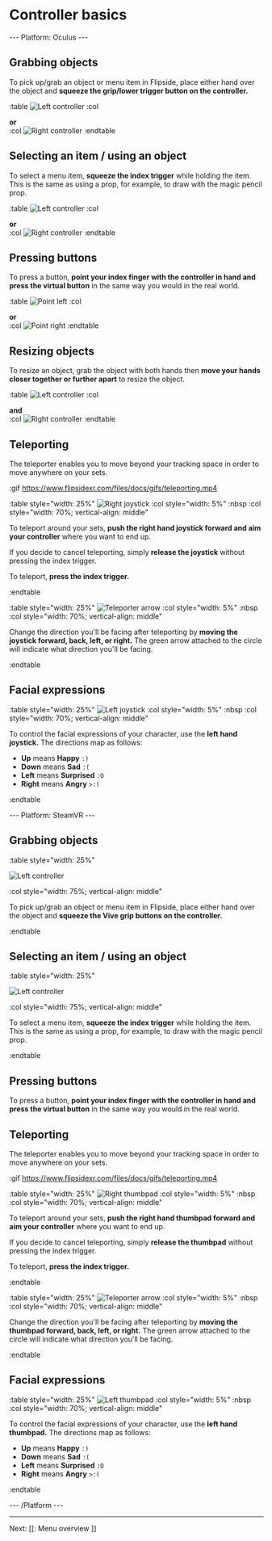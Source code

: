 # Controller basics

--- Platform: Oculus ---

## Grabbing objects

To pick up/grab an object or menu item in Flipside, place either hand over the object and **squeeze the grip/lower trigger button on the controller.**

:table
	![Left controller](https://www.flipsidexr.com/files/docs/graphics/Oculus-touch-alt_L-trigger_L-grip.png)
:col
	<div class="center middle"><b>or</b></div>
:col
	![Right controller](https://www.flipsidexr.com/files/docs/graphics/Oculus-touch_R-trigger_R-grip.png)
:endtable

## Selecting an item / using an object

To select a menu item, **squeeze the index trigger** while holding the item. This is the same as using a prop, for example,
to draw with the magic pencil prop.

:table
	![Left controller](https://www.flipsidexr.com/files/docs/graphics/Oculus-touch_L-trigger_L-grip.png)
:col
	<div class="center middle"><b>or</b></div>
:col
	![Right controller](https://www.flipsidexr.com/files/docs/graphics/Oculus-touch_R-trigger-f_R-grip.png)
:endtable

## Pressing buttons

To press a button, **point your index finger with the controller in hand and press the virtual button** in the same way you would in the real world.

:table
	![Point left](https://www.flipsidexr.com/files/docs/graphics/Oculus-touch_L-point.png)
:col
	<div class="center middle"><b>or</b></div>
:col
	![Point right](https://www.flipsidexr.com/files/docs/graphics/Oculus-touch_R-point.png)
:endtable

## Resizing objects

To resize an object, grab the object with both hands then **move your hands closer together or further apart** to resize the object.

:table
	![Left controller](https://www.flipsidexr.com/files/docs/graphics/Oculus-touch-alt_L-trigger_L-grip.png)
:col
	<div class="center middle"><b>and</b></div>
:col
	![Right controller](https://www.flipsidexr.com/files/docs/graphics/Oculus-touch_R-trigger_R-grip.png)
:endtable

## Teleporting

The teleporter enables you to move beyond your tracking space in order to move anywhere
on your sets.

:gif https://www.flipsidexr.com/files/docs/gifs/teleporting.mp4

:table style="width: 25%"
	![Right joystick](https://www.flipsidexr.com/files/docs/graphics/Oculus-touch_R-joystick.png)
:col style="width: 5%"
	:nbsp
:col style="width: 70%; vertical-align: middle"

To teleport around your sets, **push the right hand joystick forward and aim your controller** where you want to end up.

If you decide to cancel teleporting, simply **release the joystick** without pressing the index trigger.

To teleport, **press the index trigger.**

:endtable

:table style="width: 25%"
	![Teleporter arrow](https://www.flipsidexr.com/files/docs/graphics/teleport-arrow.png)
:col style="width: 5%"
	:nbsp
:col style="width: 70%; vertical-align: middle"

Change the direction you'll be facing after teleporting by **moving the joystick forward, back, left, or right.** The green arrow attached to the circle will indicate what direction you'll be facing.

:endtable

## Facial expressions

:table style="width: 25%"
	![Left joystick](https://www.flipsidexr.com/files/docs/graphics/Oculus-touch_L-joystick.png)
:col style="width: 5%"
	:nbsp
:col style="width: 70%; vertical-align: middle"
	
To control the facial expressions of your character, use the **left hand joystick.** The directions map as follows:

* **Up** means **Happy** `:)`
* **Down** means **Sad** `:(`
* **Left** means **Surprised** `:O`
* **Right** means **Angry** `>:(`
	
:endtable

--- Platform: SteamVR ---

## Grabbing objects

:table style="width: 25%"

![Left controller](https://www.flipsidexr.com/files/docs/graphics/Vive_grip.png)

:col style="width: 75%; vertical-align: middle"

To pick up/grab an object or menu item in Flipside, place either hand over the object and **squeeze the Vive grip buttons on the controller.**

:endtable

## Selecting an item / using an object

:table style="width: 25%"

![Left controller](https://www.flipsidexr.com/files/docs/graphics/Vive_grip-f_trigger.png)

:col style="width: 75%; vertical-align: middle"

To select a menu item, **squeeze the index trigger** while holding the item. This is the same as using a prop, for example,
to draw with the magic pencil prop.

:endtable

## Pressing buttons

To press a button, **point your index finger with the controller in hand and press the virtual button** in the same way you would in the real world.

## Teleporting

The teleporter enables you to move beyond your tracking space in order to move anywhere
on your sets.

:gif https://www.flipsidexr.com/files/docs/gifs/teleporting.mp4

:table style="width: 25%"
	![Right thumbpad](https://www.flipsidexr.com/files/docs/graphics/Vive_joystick.png)
:col style="width: 5%"
	:nbsp
:col style="width: 70%; vertical-align: middle"

To teleport around your sets, **push the right hand thumbpad forward and aim your controller** where you want to end up.

If you decide to cancel teleporting, simply **release the thumbpad** without pressing the index trigger.

To teleport, **press the index trigger.**

:endtable

:table style="width: 25%"
	![Teleporter arrow](https://www.flipsidexr.com/files/docs/graphics/teleport-arrow.png)
:col style="width: 5%"
	:nbsp
:col style="width: 70%; vertical-align: middle"

Change the direction you'll be facing after teleporting by **moving the thumbpad forward, back, left, or right.** The green arrow attached to the circle will indicate what direction you'll be facing.

:endtable

## Facial expressions

:table style="width: 25%"
	![Left thumbpad](https://www.flipsidexr.com/files/docs/graphics/Vive_joystick.png)
:col style="width: 5%"
	:nbsp
:col style="width: 70%; vertical-align: middle"
	
To control the facial expressions of your character, use the **left hand thumbpad.** The directions map as follows:

* **Up** means **Happy** `:)`
* **Down** means **Sad** `:(`
* **Left** means **Surprised** `:O`
* **Right** means **Angry** `>:(`

:endtable

--- /Platform ---

---

Next: [[: Menu overview ]]
